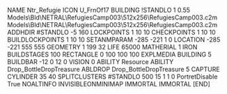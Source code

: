 NAME  Ntr_Refugie
ICON U_FrnOf17
BUILDING
!STANDLO    1 0.55 Models\Bld\NETRAL\RefugiesCamp003\512x256\RefugiesCamp003.c2m Models\Bld\NETRAL\RefugiesCamp003\512x256\RefugiesCamp003.c2m
ADDHDIR #STANDLO -5 160
LOCKPOINTS       1 10 10
CHECKPOINTS      1 10 10
BUILDLOCKPOINTS  1 10 10
SETANMPARAM -285 -221 1 0
LOCATION -285 -221 555 555
GEOMETRY 1 199 32
LIFE     65000
MATHERIAL 1 IRON
BUILDSTAGES 100
RECTANGLE    0 100 100 100
EXPLMEDIA BUILDING 5
BUILDBAR -12 0 12 0
VISION 0
ABILITY Resource
ABILITY Drop_BottleDropTreasure
ABLDROP Drop_BottleDropTreasure 5
CAPTURE
CYLINDER 35 40
SPLITCLUSTERS #STANDLO 500 15 1 1 0
PortretDisable True
NOALTINFO
INVISIBLEONMINIMAP
IMMORTAL
IMMORTAL
[END]
